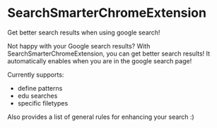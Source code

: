 # SearchSmarterChromeExtension
Get better search results when using google search!

Not happy with your Google search results? With SearchSmarterChromeExtension, you can get better search results!
It automatically enables when you are in the google search page!

Currently supports: 
- define patterns
- edu searches
- specific filetypes

Also provides a list of general rules for enhancing your search :)
